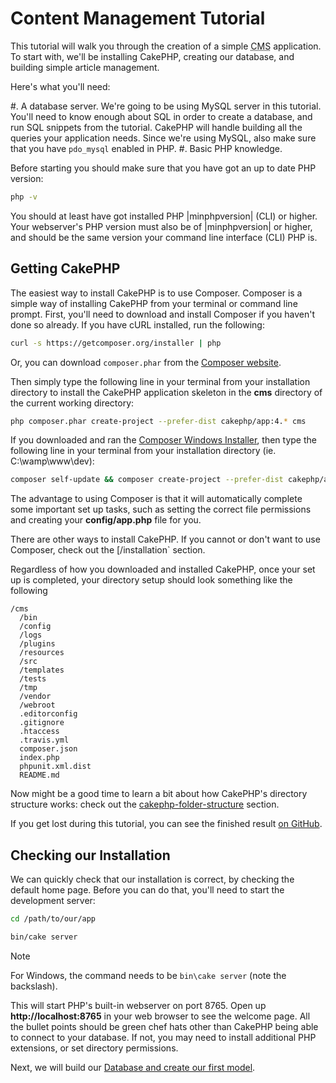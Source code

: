 # Content Management Tutorial

This tutorial will walk you through the creation of a simple <abbr title="Content Management System">CMS</abbr> application. To start with, we'll be installing CakePHP,
creating our database, and building simple article management.

Here's what you'll need:

#. A database server. We're going to be using MySQL server in this tutorial.
You'll need to know enough about SQL in order to create a database, and run
SQL snippets from the tutorial. CakePHP will handle building all the queries
your application needs. Since we're using MySQL, also make sure that you have
`pdo_mysql` enabled in PHP.
#. Basic PHP knowledge.

Before starting you should make sure that you have got an up to date PHP
version:

```bash
php -v

```

You should at least have got installed PHP |minphpversion| (CLI) or higher.
Your webserver's PHP version must also be of |minphpversion| or higher, and
should be the same version your command line interface (CLI) PHP is.

## Getting CakePHP

The easiest way to install CakePHP is to use Composer. Composer is a simple way
of installing CakePHP from your terminal or command line prompt. First, you'll
need to download and install Composer if you haven't done so already. If you
have cURL installed, run the following:

```bash
curl -s https://getcomposer.org/installer | php

```

Or, you can download `composer.phar` from the
[Composer website](https://getcomposer.org/download/).

Then simply type the following line in your terminal from your
installation directory to install the CakePHP application skeleton
in the **cms** directory of the current working directory:

```bash
php composer.phar create-project --prefer-dist cakephp/app:4.* cms

```

If you downloaded and ran the [Composer Windows Installer](https://getcomposer.org/Composer-Setup.exe), then type the following line in
your terminal from your installation directory (ie.
C:\\wamp\\www\\dev):

```bash
composer self-update && composer create-project --prefer-dist cakephp/app:4.* cms

```

The advantage to using Composer is that it will automatically complete some
important set up tasks, such as setting the correct file permissions and
creating your **config/app.php** file for you.

There are other ways to install CakePHP. If you cannot or don't want to use
Composer, check out the [/installation` section.

Regardless of how you downloaded and installed CakePHP, once your set up is
completed, your directory setup should look something like the following

```
/cms
  /bin
  /config
  /logs
  /plugins
  /resources
  /src
  /templates
  /tests
  /tmp
  /vendor
  /webroot
  .editorconfig
  .gitignore
  .htaccess
  .travis.yml
  composer.json
  index.php
  phpunit.xml.dist
  README.md

```

Now might be a good time to learn a bit about how CakePHP's directory structure
works: check out the [cakephp-folder-structure](../../intro/cakephp-folder-structure.md) section.

If you get lost during this tutorial, you can see the finished result [on GitHub](https://github.com/cakephp/cms-tutorial).

## Checking our Installation

We can quickly check that our installation is correct, by checking the default
home page. Before you can do that, you'll need to start the development server:

```bash
cd /path/to/our/app

bin/cake server

```

> [!NOTE]
> For Windows, the command needs to be `bin\cake server` (note the backslash).
>

This will start PHP's built-in webserver on port 8765. Open up
**http://localhost:8765** in your web browser to see the welcome page. All the
bullet points should be green chef hats other than CakePHP being able to connect to
your database. If not, you may need to install additional PHP extensions, or set
directory permissions.

Next, we will build our [Database and create our first model](database.md).
